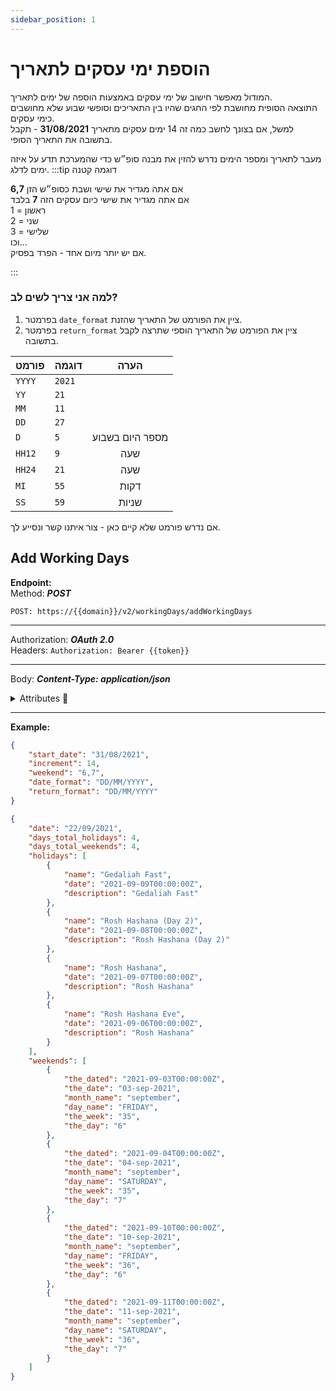 ```yaml
---
sidebar_position: 1
---
```


# הוספת ימי עסקים לתאריך
המודול מאפשר חישוב של ימי עסקים באמצעות הוספה של ימים לתאריך.  
התוצאה הסופית מחושבת לפי החגים שהיו בין התאריכים וסופשי שבוע שלא מחושבים כימי עסקים.  
למשל, אם בצונך לחשב כמה זה 14 ימים עסקים מתאריך **31/08/2021** - תקבל בתשובה את התאריך הסופי.

מעבר לתאריך ומספר הימים נדרש להזין את מבנה סופ״ש כדי שהמערכת תדע על איזה ימים לדלג.
:::tip דוגמה קטנה

אם אתה מגדיר את שישי ושבת כסופ״ש הזן **6,7**  
אם אתה מגדיר את שישי כיום עסקים הזה **7** בלבד  
1 = ראשון  
2 = שני  
3 = שלישי  
וכו...  
אם יש יותר מיום אחד - הפרד בפסיק.

:::

### למה אני צריך לשים לב?
1. בפרמטר ``date_format`` ציין את הפורמט של התאריך שהזנת.
2. בפרמטר ``return_format`` ציין את הפורמט של התאריך הוספי שתרצה לקבל בתשובה.

| פורמט  | דוגמה  |        הערה       |
| ------ | ------ | :---------------: |
| `YYYY` | `2021` |        |
| `YY`   | `21`   |        |
| `MM`   | `11`   |        |
| `DD`   | `27`   |   |
| `D`    | `5`    | מספר היום בשבוע |
| `HH12` | `9`    | שעה |
| `HH24` | `21`   | שעה |
| `MI`   | `55`   | דקות |
| `SS`   | `59`   | שניות |

אם נדרש פורמט שלא קיים כאן - צור איתנו קשר ונסייע לך.
<div class="api-docs api-sec">

## Add Working Days

**Endpoint:**  
Method: ***POST***
<div class="end-point"><code>POST: https://&#123;&#123;domain&#125;&#125;/v2/workingDays/addWorkingDays</code></div>

***
Authorization: ***OAuth 2.0***  
Headers: ``Authorization: Bearer {{token}}``
***
Body: ***Content-Type: application/json***

<details>
  <summary>Attributes 🤖</summary>
  <div class="api-att">

| Required | Key           | Value    |       Note        |
| :------: | ------------- | -------- | :---------------: |
|    ✓     | start_date    | `string` |    תאריך התחלה    |
|    ✓     | increment     | `number` |    ימים להוספה    |
|    ✓     | weekend       | `string` |    פורמט סופ״ש    |
|    ✓     | date_format   | `string` | פורמט תאריך מקור  |
|    ✓     | return_format | `string` | פורמט תאריך לחזרה |

  </div>
</details>


***
**Example:**
```json title="Request - Status Code: 200 Created"
{
    "start_date": "31/08/2021",
    "increment": 14,
    "weekend": "6,7",
    "date_format": "DD/MM/YYYY",
    "return_format": "DD/MM/YYYY"
}
```

```json title="Response"
{
    "date": "22/09/2021",
    "days_total_holidays": 4,
    "days_total_weekends": 4,
    "holidays": [
        {
            "name": "Gedaliah Fast",
            "date": "2021-09-09T00:00:00Z",
            "description": "Gedaliah Fast"
        },
        {
            "name": "Rosh Hashana (Day 2)",
            "date": "2021-09-08T00:00:00Z",
            "description": "Rosh Hashana (Day 2)"
        },
        {
            "name": "Rosh Hashana",
            "date": "2021-09-07T00:00:00Z",
            "description": "Rosh Hashana"
        },
        {
            "name": "Rosh Hashana Eve",
            "date": "2021-09-06T00:00:00Z",
            "description": "Rosh Hashana"
        }
    ],
    "weekends": [
        {
            "the_dated": "2021-09-03T00:00:00Z",
            "the_date": "03-sep-2021",
            "month_name": "september",
            "day_name": "FRIDAY",
            "the_week": "35",
            "the_day": "6"
        },
        {
            "the_dated": "2021-09-04T00:00:00Z",
            "the_date": "04-sep-2021",
            "month_name": "september",
            "day_name": "SATURDAY",
            "the_week": "35",
            "the_day": "7"
        },
        {
            "the_dated": "2021-09-10T00:00:00Z",
            "the_date": "10-sep-2021",
            "month_name": "september",
            "day_name": "FRIDAY",
            "the_week": "36",
            "the_day": "6"
        },
        {
            "the_dated": "2021-09-11T00:00:00Z",
            "the_date": "11-sep-2021",
            "month_name": "september",
            "day_name": "SATURDAY",
            "the_week": "36",
            "the_day": "7"
        }
    ]
}
```
</div>